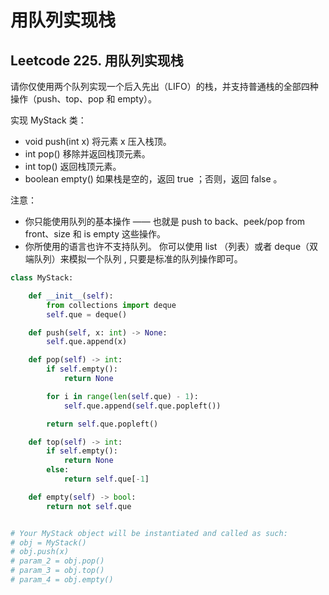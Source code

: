 # 用队列实现栈


## Leetcode 225. 用队列实现栈
请你仅使用两个队列实现一个后入先出（LIFO）的栈，并支持普通栈的全部四种操作（push、top、pop 和 empty）。

实现 MyStack 类：
* void push(int x) 将元素 x 压入栈顶。
* int pop() 移除并返回栈顶元素。
* int top() 返回栈顶元素。
* boolean empty() 如果栈是空的，返回 true ；否则，返回 false 。

注意：
* 你只能使用队列的基本操作 —— 也就是 push to back、peek/pop from front、size 和 is empty 这些操作。
* 你所使用的语言也许不支持队列。 你可以使用 list （列表）或者 deque（双端队列）来模拟一个队列 , 只要是标准的队列操作即可。

<!--more-->

```python
class MyStack:

    def __init__(self):
        from collections import deque
        self.que = deque()

    def push(self, x: int) -> None:
        self.que.append(x)

    def pop(self) -> int:
        if self.empty():
            return None

        for i in range(len(self.que) - 1):
            self.que.append(self.que.popleft())

        return self.que.popleft()

    def top(self) -> int:
        if self.empty():
            return None
        else:
            return self.que[-1]

    def empty(self) -> bool:
        return not self.que


# Your MyStack object will be instantiated and called as such:
# obj = MyStack()
# obj.push(x)
# param_2 = obj.pop()
# param_3 = obj.top()
# param_4 = obj.empty()

```

